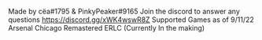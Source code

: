 Made by cëa#1795 & PinkyPeaker#9165 Join the discord to answer any questions https://discord.gg/xWK4wswR8Z
Supported Games as of 9/11/22
Arsenal
Chicago Remastered
ERLC (Currently In the making)
